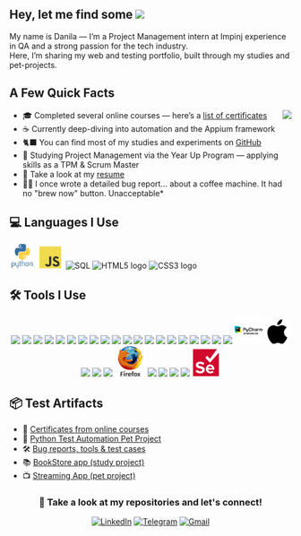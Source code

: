 <h2>Hey, let me find some <img src="https://em-content.zobj.net/source/microsoft-teams/363/lady-beetle_1f41e.png" height="25"></h2>

<p>
  My name is Danila — I’m a Project Management intern at Impinj experience in QA and a strong passion for the tech industry. <br>
  Here, I’m sharing my web and testing portfolio, built through my studies and pet-projects.
</p>

<h2>A Few Quick Facts</h2>
<img align="right" src="https://i.pinimg.com/originals/d2/12/ce/d212ce4c95954faf7427fbe941a554f8.gif" height="245">
<ul>
  <li> 🎓 Completed several online courses — here’s a <a href="https://github.com/dankramer2222/certificates">list of certificates</a> </li>
  <li> ☕ Currently deep-diving into automation and the Appium framework </li>
  <li> 🐈‍⬛ You can find most of my studies and experiments on <a href="https://github.com/dankramer2222?tab=repositories">GitHub</a></li>
  <li> 📖 Studying Project Management via the Year Up Program — applying skills as a TPM & Scrum Master </li>
  <li> 📄 Take a look at my <a href="https://docs.google.com/document/d/1tu7t7mvfT5Ewq9YOjABWqUmbZ2fMS9vTLr4cmwJDZx4/edit?usp=sharing">resume</a></li>
  <li> 🧙‍♂️ I once wrote a detailed bug report... about a coffee machine. It had no "brew now" button. Unacceptable* </li>
</ul>

<h2> 💻 Languages I Use</h2>
<div style="white-space: nowrap;">
  <img src="https://github.com/devicons/devicon/blob/master/icons/python/python-original-wordmark.svg" title="Python" alt="Python" width="45" height="45"/>&nbsp;
  <img src="https://github.com/devicons/devicon/blob/master/icons/javascript/javascript-original.svg" title="JavaScript" alt="JavaScript" width="40" height="40"/>&nbsp;
  <img src="https://img.shields.io/badge/-SQL-000?&logo=MySQL" title="SQL" alt="SQL" height="25"/>
  <img src="https://img.shields.io/badge/HTML5-282C34?logo=html5&logoColor=E34F26" alt="HTML5 logo" title="HTML5" height="25" />
  <img src="https://img.shields.io/badge/CSS3-282C34?logo=css3&logoColor=1572B6" alt="CSS3 logo" title="CSS3" height="25" />
</div>

<h2>🛠 Tools I Use</h2>
<p align="center">
  <!-- оставлены все иконки без изменений, можно сократить при желании -->
  <img src="https://cdn.jsdelivr.net/gh/devicons/devicon/icons/jira/jira-original.svg" width="40" />
  <img src="https://upload.wikimedia.org/wikipedia/commons/thumb/8/8d/YouTrack_Icon.svg/1024px-YouTrack_Icon.svg.png" width="40" />
  <img src="https://codahosted.io/packs/21236/unversioned/assets/LOGO/ba1091c59bab89cd2fd0f289622731fe16113d7b00905abe64759c313a4b73b76c1b0426076ed76cb74752234c734131df46992d5b8b48fc13e264240e4f7119f736cfeb64df36ded54b5cbf6198b9cadedf18dd0cac5c7dbcd16e6336c29363cd1292ba" width="40" />
  <img src="https://luna1.co/eb0187.png" width="40" />
  <img src="https://cdn.jsdelivr.net/gh/devicons/devicon/icons/figma/figma-original.svg" width="40" />
  <img src="https://d33wubrfki0l68.cloudfront.net/38b5c953a4667366685d55db55d057c86db1fc54/a0fdc/static/acae6b24d940347661ca901ea07f47c1/chrome-dev-logo-icon.png" width="40" />
  <img src="https://www.svgrepo.com/show/354202/postman-icon.svg" width="40" />
  <img src="https://encrypted-tbn0.gstatic.com/images?q=tbn:ANd9GcTDLj-17hLuPse4K5lo4VLNFRn89rjLSB-KKIZMdNjB0Q&s" width="40" />
  <img src="https://cdn.jsdelivr.net/gh/devicons/devicon/icons/androidstudio/androidstudio-original.svg" width="40" />
  <img src="https://cdn.jsdelivr.net/gh/devicons/devicon/icons/xcode/xcode-original.svg" width="40" />
  <img src="https://cdn.icon-icons.com/icons2/3053/PNG/512/charles_proxy_macos_bigsur_icon_190302.png" width="40" />
  <img src="https://www.megaleechers.com/storage/Fiddler-Everywhere-Icon.png" width="40" />
  <img src="https://ph-files.imgix.net/f1aba60e-b071-4afd-bde6-7c123853a3ae.png?auto=format" width="40" />
  <img src="https://cdn.jsdelivr.net/gh/devicons/devicon/icons/mysql/mysql-original.svg" width="40" />
  <img src="https://cdn.jsdelivr.net/gh/devicons/devicon/icons/mongodb/mongodb-original.svg" width="40" />
  <img src="https://cdn.jsdelivr.net/gh/devicons/devicon/icons/git/git-original.svg" width="40" />
  <img src="https://upload.wikimedia.org/wikipedia/commons/thumb/4/4b/Bash_Logo_Colored.svg/1024px-Bash_Logo_Colored.svg.png" width="40" />
  <img src="https://cdn.jsdelivr.net/gh/devicons/devicon/icons/vscode/vscode-original.svg" width="40" />
  <img src="https://cdn-icons-png.flaticon.com/512/919/919827.png" width="40" />
  <img src="https://cdn.jsdelivr.net/gh/devicons/devicon@latest/icons/linux/linux-original.svg" width="40" />
  <img src="https://github.com/devicons/devicon/blob/master/icons/pycharm/pycharm-original-wordmark.svg" width="50" />
  <img src="https://github.com/devicons/devicon/blob/master/icons/apple/apple-original.svg" width="45" />
  <img src="https://cdn.jsdelivr.net/gh/devicons/devicon/icons/slack/slack-original.svg" width="45" />
  <img src="https://cdn.jsdelivr.net/gh/devicons/devicon/icons/safari/safari-original.svg" width="45" />
  <img src="https://avatars.githubusercontent.com/u/5879127?s=200&v=4" width="50" />
  <img src="https://github.com/devicons/devicon/blob/master/icons/firefox/firefox-original-wordmark.svg" width="55" />
  <img src="https://d2h1nbmw1jjnl.cloudfront.net/company_directory_entries/company_logos/000/000/328/original/bstack_2x.png?1582638320" width="50" />
  <img src="https://www.vectorlogo.zone/logos/figma/figma-icon.svg" width="40" />
  <img src="https://res.cloudinary.com/postman/image/upload/t_team_logo/v1629869194/team/2893aede23f01bfcbd2319326bc96a6ed0524eba759745ed6d73405a3a8b67a8" width="34" />
  <img src="https://upload.wikimedia.org/wikipedia/commons/9/9c/IntelliJ_IDEA_Icon.svg" width="40" />
  <img src="https://github.com/devicons/devicon/blob/master/icons/selenium/selenium-original.svg" width="50" />
</p>

<h2>📦 Test Artifacts</h2>
<ul>
  <li>📜 <a href="https://github.com/dankramer2222/certificates">Certificates from online courses</a></li>
  <li>🤖 <a href="https://github.com/dankramer2222/PythonQaToolsSelenium">Python Test Automation Pet Project</a></li>
  <li>🛠️ <a href="https://github.com/dankramer2222/qa-portfolio">Bug reports, tools & test cases</a></li>
  <li>📚 <a href="https://github.com/dankramer2222/BookStore">BookStore app (study project)</a></li>
  <li>📺 <a href="https://github.com/dankramer2222/streamingApp">Streaming App (pet project)</a></li>
</ul>

<h3 align="center">🔗 Take a look at my repositories and let's connect!</h3>
<p align="center">
  <a href="https://www.linkedin.com/in/danilaalbutov/"><img src="https://img.icons8.com/?size=512&id=13930&format=png" width="40" height="40" alt="LinkedIn"/></a>
  <a href="https://t.me/DanKramer"><img src="https://img.icons8.com/?size=512&id=63306&format=png" width="40" height="40" alt="Telegram"/></a>
  <a href="mailto:danilakramer690@gmail.com"><img src="https://img.icons8.com/?size=512&id=P7UIlhbpWzZm&format=png" width="40" height="40" alt="Gmail"/></a>
</p>



